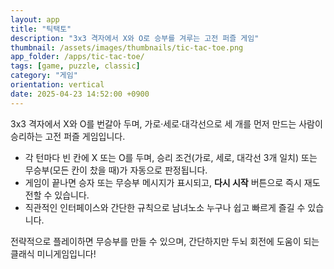 ```yaml
---
layout: app
title: "틱택토"
description: "3x3 격자에서 X와 O로 승부를 겨루는 고전 퍼즐 게임"
thumbnail: /assets/images/thumbnails/tic-tac-toe.png
app_folder: /apps/tic-tac-toe/
tags: [game, puzzle, classic]
category: "게임"
orientation: vertical
date: 2025-04-23 14:52:00 +0900
---
```


3x3 격자에서 X와 O를 번갈아 두며, 가로·세로·대각선으로 세 개를 먼저 만드는 사람이 승리하는 고전 퍼즐 게임입니다.

- 각 턴마다 빈 칸에 X 또는 O를 두며, 승리 조건(가로, 세로, 대각선 3개 일치) 또는 무승부(모든 칸이 찼을 때)가 자동으로 판정됩니다.
- 게임이 끝나면 승자 또는 무승부 메시지가 표시되고, **다시 시작** 버튼으로 즉시 재도전할 수 있습니다.
- 직관적인 인터페이스와 간단한 규칙으로 남녀노소 누구나 쉽고 빠르게 즐길 수 있습니다.

전략적으로 플레이하면 무승부를 만들 수 있으며, 간단하지만 두뇌 회전에 도움이 되는 클래식 미니게임입니다!